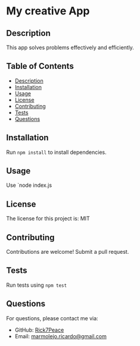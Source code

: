 
# My creative App
## Description
This app solves problems effectively and efficiently.
## Table of Contents
- [Description](#description)
- [Installation](#installation)
- [Usage](#usage)
- [License](#license)
- [Contributing](#contributing)
- [Tests](#tests)
- [Questions](#questions)
## Installation
Run `npm install` to install dependencies.
## Usage
Use `node index.js
## License
The license for this project is: MIT
## Contributing
Contributions are welcome! Submit a pull request.
## Tests
Run tests using `npm test`
## Questions
For questions, please contact me via:
- GitHub: [Rick7Peace](https://github.com/Rick7Peace)
- Email: [marmolejo.ricardo@gmail.com](mailto:marmolejo.ricardo@gmail.com)
    